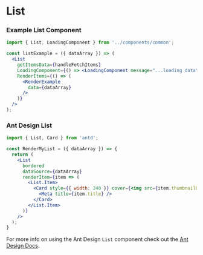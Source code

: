 # List


### Example List Component

```jsx
import { List, LoadingComponent } from '../components/common';

const listExample = ({ dataArray }) => (
  <List
    getItemsData={handleFetchItems}
    LoadingComponent={() => <LoadingComponent message="...loading data" />}
    RenderItems={() => (
      <RenderExample
        data={dataArray}
      />
    )}
  />
);
```

### Ant Design List

```jsx
import { List, Card } from 'antd';

const RenderMyList = ({ dataArray }) => {
  return (
    <List
      bordered
      dataSource={dataArray}
      renderItem={item => (
        <List.Item>
          <Card style={{ width: 240 }} cover={<img src={item.thumbnailUrl} />}>
            <Meta title={item.title} />
          </Card>
        </List.Item>
      )}
    />
  );
}
```

For more info on using the Ant Design `List` component check out the <a href="https://ant.design/components/list/" target="_blank">Ant Design Docs</a>.